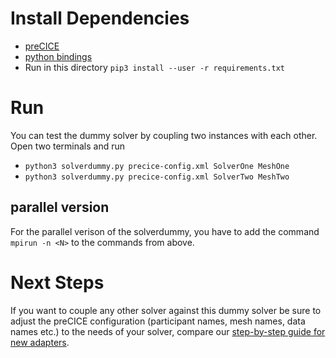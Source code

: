# Install Dependencies

* [preCICE](https://github.com/precice/precice)
* [python bindings](https://github.com/precice/python-bindings)
* Run in this directory `pip3 install --user -r requirements.txt`

# Run

You can test the dummy solver by coupling two instances with each other. Open two terminals and run
 * `python3 solverdummy.py precice-config.xml SolverOne MeshOne`
 * `python3 solverdummy.py precice-config.xml SolverTwo MeshTwo`

## parallel version

For the parallel verison of the solverdummy, you have to add the command `mpirun -n <N>` to the  commands from above.

# Next Steps

If you want to couple any other solver against this dummy solver be sure to adjust the preCICE configuration (participant names, mesh names, data names etc.) to the needs of your solver, compare our [step-by-step guide for new adapters](https://github.com/precice/precice/wiki/Adapter-Example).
